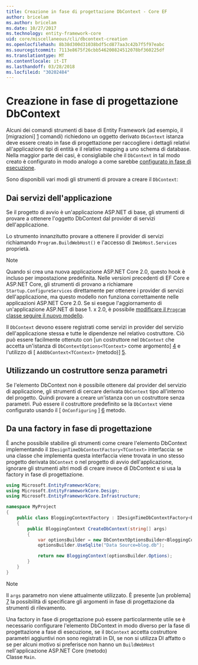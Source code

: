 ```yaml
---
title: Creazione in fase di progettazione DbContext - Core EF
author: bricelam
ms.author: bricelam
ms.date: 10/27/2017
ms.technology: entity-framework-core
uid: core/miscellaneous/cli/dbcontext-creation
ms.openlocfilehash: 8b38d300d31038bdf5cd877aa3c42b7f5f97eabc
ms.sourcegitcommit: 7113e8675f26cbb546200824512078bf360225df
ms.translationtype: MT
ms.contentlocale: it-IT
ms.lasthandoff: 03/28/2018
ms.locfileid: "30202484"
---
```

<a name="design-time-dbcontext-creation"></a>Creazione in fase di progettazione DbContext
==============================
Alcuni dei comandi strumenti di base di Entity Framework (ad esempio, il [migrazioni] [ 1] comandi) richiedono un oggetto derivato `DbContext` istanza deve essere creato in fase di progettazione per raccogliere i dettagli relativi all'applicazione tipi di entità e il relativo mapping a uno schema di database. Nella maggior parte dei casi, è consigliabile che il `DbContext` in tal modo creato è configurato in modo analogo a come sarebbe [configurato in fase di esecuzione][2].

Sono disponibili vari modi gli strumenti di provare a creare il `DbContext`:

<a name="from-application-services"></a>Dai servizi dell'applicazione
-------------------------
Se il progetto di avvio è un'applicazione ASP.NET di base, gli strumenti di provare a ottenere l'oggetto DbContext dal provider di servizi dell'applicazione.

Lo strumento innanzitutto provare a ottenere il provider di servizi richiamando `Program.BuildWebHost()` e l'accesso di `IWebHost.Services` proprietà.

> [!NOTE]
> Quando si crea una nuova applicazione ASP.NET Core 2.0, questo hook è incluso per impostazione predefinita. Nelle versioni precedenti di EF Core e ASP.NET Core, gli strumenti di provano a richiamare `Startup.ConfigureServices` direttamente per ottenere i provider di servizi dell'applicazione, ma questo modello non funziona correttamente nelle applicazioni ASP.NET Core 2.0. Se si esegue l'aggiornamento di un'applicazione ASP.NET di base 1. x 2.0, è possibile [modificare il `Program` classe seguire il nuovo modello][3].

Il `DbContext` devono essere registrati come servizi in provider del servizio dell'applicazione stessa e tutte le dipendenze nel relativo costruttore. Ciò può essere facilmente ottenuto con [un costruttore nel `DbContext` che accetta un'istanza di `DbContextOptions<TContext>` come argomento] [ 4] e l'utilizzo di [ `AddDbContext<TContext>` (metodo)] [5].

<a name="using-a-constructor-with-no-parameters"></a>Utilizzando un costruttore senza parametri
--------------------------------------
Se l'elemento DbContext non è possibile ottenere dal provider del servizio di applicazione, gli strumenti di cercare derivata `DbContext` tipo all'interno del progetto. Quindi provare a creare un'istanza con un costruttore senza parametri. Può essere il costruttore predefinito se la `DbContext` viene configurato usando il [ `OnConfiguring` ] [ 6] metodo.

<a name="from-a-design-time-factory"></a>Da una factory in fase di progettazione
--------------------------
È anche possibile stabilire gli strumenti come creare l'elemento DbContext implementando il `IDesignTimeDbContextFactory<TContext>` interfaccia: se una classe che implementa questa interfaccia viene trovata in uno stesso progetto derivata `DbContext` o nel progetto di avvio dell'applicazione, ignorare gli strumenti altri modi di creare invece di DbContext e si usa la factory in fase di progettazione.

``` csharp
using Microsoft.EntityFrameworkCore;
using Microsoft.EntityFrameworkCore.Design;
using Microsoft.EntityFrameworkCore.Infrastructure;

namespace MyProject
{
    public class BloggingContextFactory : IDesignTimeDbContextFactory<BloggingContext>
    {
        public BloggingContext CreateDbContext(string[] args)
        {
            var optionsBuilder = new DbContextOptionsBuilder<BloggingContext>();
            optionsBuilder.UseSqlite("Data Source=blog.db");

            return new BloggingContext(optionsBuilder.Options);
        }
    }
}
```

> [!NOTE]
> Il `args` parametro non viene attualmente utilizzato. È presente [un problema] [ 7] la possibilità di specificare gli argomenti in fase di progettazione da strumenti di rilevamento.

Una factory in fase di progettazione può essere particolarmente utile se è necessario configurare l'elemento DbContext in modo diverso per la fase di progettazione a fase di esecuzione, se il `DbContext` accetta costruttore parametri aggiuntivi non sono registrati in DI, se non si utilizza DI affatto o se per alcuni motivo si preferisce non hanno un `BuildWebHost` nell'applicazione ASP.NET Core (metodo)  
Classe `Main`.

  [1]: xref:core/managing-schemas/migrations/index
  [2]: xref:core/miscellaneous/configuring-dbcontext
  [3]: https://docs.microsoft.com/aspnet/core/migration/1x-to-2x/#update-main-method-in-programcs
  [4]: xref:core/miscellaneous/configuring-dbcontext#constructor-argument
  [5]: xref:core/miscellaneous/configuring-dbcontext#using-dbcontext-with-dependency-injection
  [6]: xref:core/miscellaneous/configuring-dbcontext#onconfiguring
  [7]: https://github.com/aspnet/EntityFrameworkCore/issues/8332
